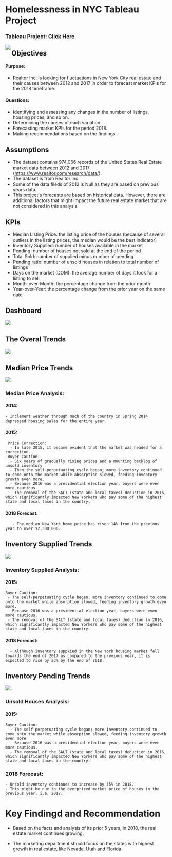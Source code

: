 # Homelessness in NYC Tableau Project

### Tableau Project: [Click Here](https://public.tableau.com/shared/RFD3SQKKY?:display_count=n&:origin=viz_share_link)


<a href="xx"><img align="left" width="auto" height="auto" src="xx"></a>


## Objectives

#### Purpose: 
 - Realtor Inc. is looking for fluctuations in New York City real estate and their causes between 2012 and 2017 in order to forecast market KPIs for the 2018 timeframe. 

#### Questions: 
 - Identifying and assessing any changes in the number of listings, housing prices, and so on. 
 - Determining the causes of each variation. 
 - Forecasting market KPIs for the period 2018. 
 - Making recommendations based on the findings. 

## Assumptions

- The dataset contains 974,066 records of the United States Real Estate market data between 2012 and 2017 (https://www.realtor.com/research/data/).
- The dataset is from Realtor Inc.
- Some of the data fileds of 2012 is Null as they are based on previous years data.
- This project's forecasts are based on historical data. However, there are additional factors that might impact the future real estate market that are not considered in this analysis. 

## KPIs

- Median Listing Price: the listing price of the houses (because of several outliers in the listing prices, the median would be the best indicator) 
- Inventory Supplied: number of houses available in the market 
- Pending: number of houses not sold at the end of the period 
- Total Sold: number of supplied minus number of pending 
- Pending ratio: number of unsold houses in relation to total number of listings
- Days on the market (DOM): the average number of days it took for a listing to sell 
- Month-over-Month: the percentage change from the prior month 
- Year-over-Year: the percentage change from the prior year on the same date 

## Dashboard


<a href="xx"><img align="left" width="auto" height="auto" src="xx"></a>

.

## The Overal Trends



<a href="xx"><img align="left" width="auto" height="auto" src="xx"></a>

.

## Median Price Trends


<a href="xx"><img align="left" width="auto" height="auto" src="xx"></a>
.
### Median Price Analysis:

#### 2014:
    - Inclement weather through much of the country in Spring 2014 depressed housing sales for the entire year.

#### 2015:
     Price Correction: 
      - In late 2015, it became evident that the market was headed for a correction.
     Buyer Caution: 
      - Six years of gradually rising prices and a mounting backlog of unsold inventory
      - Then the self-perpetuating cycle began; more inventory continued to come onto the market while absorption slowed, feeding inventory growth even more.
      - Because 2016 was a presidential election year, buyers were even more cautious.
      - The removal of the SALT (state and local taxes) deduction in 2016, which significantly impacted New Yorkers who pay some of the highest state and local taxes in the country.
#### 2018 Forecast:
       - The median New York home price has risen 14% from the previous year to over $2,300,000.
      
      
## Inventory Supplied Trends


<a href="xx"><img align="left" width="auto" height="auto" src="xx"></a>
.
### Inventory Supplied Analysis:

#### 2015:
    Buyer Caution: 
     - The self-perpetuating cycle began; more inventory continued to come onto the market while absorption slowed, feeding inventory growth even more.
     - Because 2016 was a presidential election year, buyers were even more cautious.
     - The removal of the SALT (state and local taxes) deduction in 2016, which significantly impacted New Yorkers who pay some of the highest state and local taxes in the country.
#### 2018 Forecast:
      - Although inventory suppkied in the New York housing market fell towards the end of 2017 as compared to the previous year, it is expected to rise by 23% by the end of 2018.
            
            
## Inventory Pending Trends


<a href="xx"><img align="left" width="auto" height="auto" src="xx"></a>
.
### Unsold Houses Analysis:

#### 2015:
    Buyer Caution: 
      - The self-perpetuating cycle began; more inventory continued to come onto the market while absorption slowed, feeding inventory growth even more
      - Because 2016 was a presidential election year, buyers were even more cautious.
      - The removal of the SALT (state and local taxes) deduction in 2016, which significantly impacted New Yorkers who pay some of the highest state and local taxes in the country.

### 2018 Forecast:
    - Unsold inventory continues to increase by 55% in 2018.
    - This might be due to the overpriced market price of houses in the previous year, i.e. 2017.

# Key Findingd and Recommendation
- Based on the facts and analysis of its prior 5 years, in 2018, the real estate market continues growing.

- The marketing department should focus on the states with highest growth in real estate, like Nevada, Utah and Florida.
